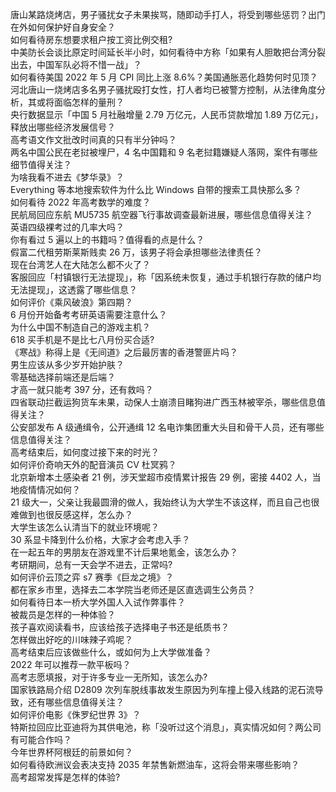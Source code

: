唐山某路烧烤店，男子骚扰女子未果挨骂，随即动手打人，将受到哪些惩罚？出门在外如何保护好自身安全？  
如何看待房东想要求租户按工资比例交租?  
中美防长会谈比原定时间延长半小时，如何看待中方称「如果有人胆敢把台湾分裂出去，中国军队必将不惜一战」？  
如何看待美国 2022 年 5 月 CPI 同比上涨 8.6%？美国通胀恶化趋势何时见顶？  
河北唐山一烧烤店多名男子骚扰殴打女性，打人者均已被警方控制，从法律角度分析，其或将面临怎样的量刑？  
央行数据显示「中国 5 月社融增量 2.79 万亿元，人民币贷款增加 1.89 万亿元」，释放出哪些经济发展信号？  
高考语文作文批改时间真的只有半分钟吗？  
两名中国公民在老挝被埋尸，4 名中国籍和 9 名老挝籍嫌疑人落网，案件有哪些细节值得关注？  
为啥我看不进去《梦华录》？  
Everything 等本地搜索软件为什么比 Windows 自带的搜索工具快那么多？  
如何看待 2022 年高考数学的难度？  
民航局回应东航 MU5735 航空器飞行事故调查最新进展，哪些信息值得关注？  
英语四级裸考过的几率大吗？  
你有看过 5 遍以上的书籍吗？值得看的点是什么？  
假富二代租劳斯莱斯贱卖 26 万，该男子将会承担哪些法律责任？  
现在台湾艺人在大陆怎么都不火了？  
客服回应「村镇银行无法提现」，称「因系统未恢复，通过手机银行存款的储户均无法提现」，这透露了哪些信息？  
如何评价《乘风破浪》第四期？  
6 月份开始备考考研英语需要注意什么？  
为什么中国不制造自己的游戏主机？  
618 买手机是不是比七八月份买合适?  
《寒战》称得上是《无间道》之后最厉害的香港警匪片吗？  
男生应该从多少岁开始护肤？  
零基础选择前端还是后端？  
才高一就只能考 397 分，还有救吗？  
四省联动拦截运狗货车未果，动保人士崩溃目睹狗进广西玉林被宰杀，哪些信息值得关注？  
公安部发布 A 级通缉令，公开通缉 12 名电诈集团重大头目和骨干人员，还有哪些信息值得关注？  
高考结束后，如何度过接下来的时光？  
如何评价奇响天外的配音演员 CV 杜冥鸦？  
北京新增本土感染者 21 例，涉天堂超市疫情累计报告 29 例，密接 4402 人，当地疫情情况如何？  
21 级大一，父亲让我最圆滑的做人，我始终认为大学生不该这样，而且自己也很难做到也很反感这样，怎么办？  
大学生该怎么认清当下的就业环境呢？  
30 系显卡降到什么价格，大家才会考虑入手？  
在一起五年的男朋友在游戏里不计后果地氪金，该怎么办？  
考研期间，总有一天会学不进去，正常吗?  
如何评价云顶之弈 s7 赛季《巨龙之境》？  
都在家乡市里，选择去二本学院当老师还是区直选调生公务员？  
如何看待日本一桥大学外国人入试作弊事件？  
被裁员是怎样的一种体验？  
孩子喜欢阅读看书，应该给孩子选择电子书还是纸质书？  
怎样做出好吃的川味辣子鸡呢？  
高考结束后应该做些什么，或如何为上大学做准备？  
2022 年可以推荐一款平板吗？  
高考志愿填报，对于许多专业一无所知，该怎么办?  
国家铁路局介绍 D2809 次列车脱线事故发生原因为列车撞上侵入线路的泥石流导致，还有哪些信息值得关注？  
如何评价电影《侏罗纪世界 3》？  
特斯拉回应比亚迪将为其供电池，称「没听过这个消息」，真实情况如何？两公司有可能合作吗？  
今年世界杯阿根廷的前景如何？  
如何看待欧洲议会表决支持 2035 年禁售新燃油车，这将会带来哪些影响？  
高考超常发挥是怎样的体验?  
